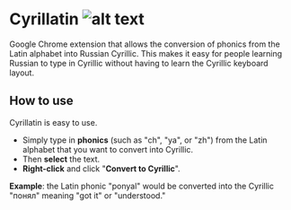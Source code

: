 # Cyrillatin ![alt text](https://github.com/Gavin-TC/Cyrillatin/icons/icon48.png "Logo Title Text 1")
Google Chrome extension that allows the conversion of phonics from the Latin alphabet into Russian Cyrillic.
This makes it easy for people learning Russian to type in Cyrillic without having to learn the Cyrillic keyboard layout.

## How to use
Cyrillatin is easy to use. 
- Simply type in **phonics** (such as "ch", "ya", or "zh") from the Latin alphabet that you want to convert into Cyrillic.
- Then **select** the text.
- **Right-click** and click "**Convert to Cyrillic**".



**Example**: the Latin phonic "ponyal" would be converted into the Cyrillic "понял" meaning "got it" or "understood."

